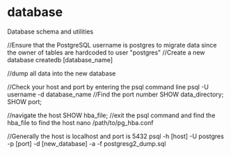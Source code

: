 # database
Database schema and utilities

//Ensure that the PostgreSQL username is postgres to migrate data since the owner of tables are hardcoded to user "postgres"
//Create a new database
createdb [database_name]

//dump all data into the new database

//Check your host and port by entering the psql command line
psql -U username -d database_name
//Find the port number
SHOW data_directory;
SHOW port;

//navigate the host
SHOW hba_file;
//exit the psql command and find the hba_file to find the host
nano /path/to/pg_hba.conf

//Generally the host is localhost and port is 5432 
psql -h [host] -U postgres -p [port] -d [new_database] -a -f postgresg2_dump.sql

